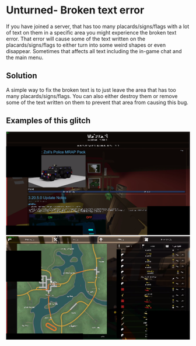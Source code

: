 # Unturned- Broken text error

 If you have joined a server, that has too many placards/signs/flags with a lot of text on them in a specific area you might experience the broken text error. That error will cause some of the text written on the placards/signs/flags to either turn into some weird shapes or even disappear. Sometimes that affects all text including the in-game chat and the main menu.

## Solution

A simple way to fix the broken text is to just leave the area that has too many placards/signs/flags. You can also either destroy them or remove some of the text written on them to prevent that area from causing this bug.

## Examples of this glitch

![Example](images\brokenText1.png "Example in the main menu")
![Example2](images\brokenText2.png "Example In-game")
